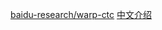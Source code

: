 

[baidu-research/warp-ctc](https://github.com/baidu-research/warp-ctc)
[中文介绍](https://github.com/baidu-research/warp-ctc/blob/master/README.zh_cn.md)

